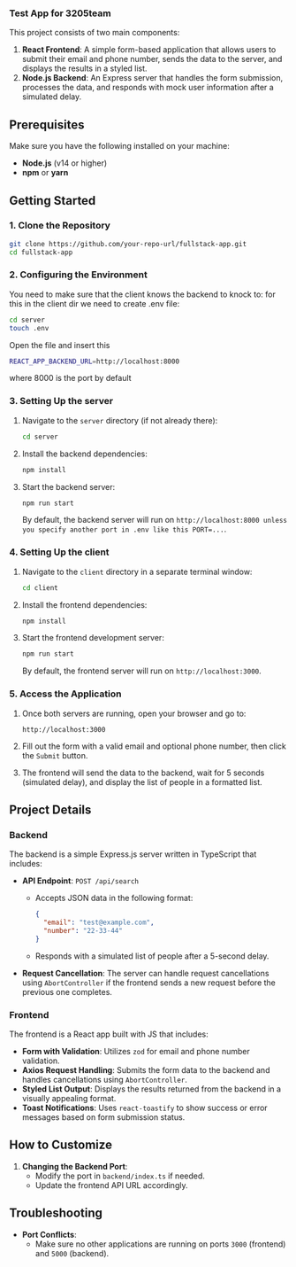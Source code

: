### Test App for 3205team

This project consists of two main components:
1. **React Frontend**: A simple form-based application that allows users to submit their email and phone number, sends the data to the server, and displays the results in a styled list.
2. **Node.js Backend**: An Express server that handles the form submission, processes the data, and responds with mock user information after a simulated delay.

## Prerequisites

Make sure you have the following installed on your machine:

- **Node.js** (v14 or higher)
- **npm** or **yarn**

## Getting Started

### 1. Clone the Repository

```bash
git clone https://github.com/your-repo-url/fullstack-app.git
cd fullstack-app
```

### 2. Configuring the Environment

You need to make sure that the client knows the backend to knock to: for this in the client dir we need to create .env file:

```bash
cd server
touch .env
```
    

Open the file and insert this

```bash
REACT_APP_BACKEND_URL=http://localhost:8000
```

where 8000 is the port by default

### 3. Setting Up the server

1. Navigate to the `server` directory (if not already there):

    ```bash
    cd server
    ```

2. Install the backend dependencies:

    ```bash
    npm install
    ```

3. Start the backend server:

    ```bash
    npm run start
    ```

   By default, the backend server will run on `http://localhost:8000 unless you specify another port in .env like this PORT=...`.


### 4. Setting Up the client

1. Navigate to the `client` directory in a separate terminal window:

    ```bash
    cd client
    ```

2. Install the frontend dependencies:

    ```bash
    npm install
    ```

3. Start the frontend development server:

    ```bash
    npm run start
    ```

   By default, the frontend server will run on `http://localhost:3000`.

### 5. Access the Application

1. Once both servers are running, open your browser and go to:

   ```
   http://localhost:3000
   ```

2. Fill out the form with a valid email and optional phone number, then click the `Submit` button.

3. The frontend will send the data to the backend, wait for 5 seconds (simulated delay), and display the list of people in a formatted list.

## Project Details

### Backend

The backend is a simple Express.js server written in TypeScript that includes:

- **API Endpoint**: `POST /api/search`
  - Accepts JSON data in the following format:

    ```json
    {
      "email": "test@example.com",
      "number": "22-33-44"
    }
    ```

  - Responds with a simulated list of people after a 5-second delay.

- **Request Cancellation**: The server can handle request cancellations using `AbortController` if the frontend sends a new request before the previous one completes.

### Frontend

The frontend is a React app built with JS that includes:

- **Form with Validation**: Utilizes `zod` for email and phone number validation.
- **Axios Request Handling**: Submits the form data to the backend and handles cancellations using `AbortController`.
- **Styled List Output**: Displays the results returned from the backend in a visually appealing format.
- **Toast Notifications**: Uses `react-toastify` to show success or error messages based on form submission status.

## How to Customize

1. **Changing the Backend Port**:
   - Modify the port in `backend/index.ts` if needed.
   - Update the frontend API URL accordingly.


## Troubleshooting

- **Port Conflicts**:
  - Make sure no other applications are running on ports `3000` (frontend) and `5000` (backend).

